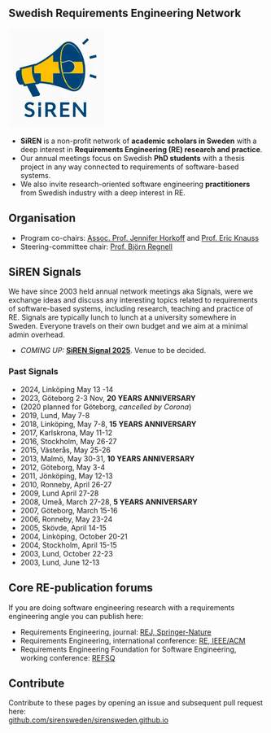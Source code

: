 
## Swedish Requirements Engineering Network

![](siren-logo.png "SiREN logo")

* **SiREN** is a non-profit network of **academic scholars in Sweden** with a deep interest in **Requirements Engineering (RE) research and practice**.
* Our annual meetings focus on Swedish **PhD students** with a thesis project in any way connected to requirements of software-based systems.
* We also invite research-oriented software engineering **practitioners** from Swedish industry with a deep interest in RE.

## Organisation

* Program co-chairs: [Assoc. Prof. Jennifer Horkoff](https://www.chalmers.se/en/persons/jenho/) and [Prof. Eric Knauss](https://www.chalmers.se/en/persons/knauss/)
* Steering-committee chair: [Prof. Björn Regnell](https://cs.lth.se/bjorn-regnell/)

## SiREN Signals

We have since 2003 held annual network meetings aka Signals, were we exchange ideas and discuss any interesting topics related to requirements of software-based systems, including research, teaching and practice of RE. Signals are typically lunch to lunch at a university somewhere in Sweden. Everyone travels on their own budget and we aim at a minimal admin overhead. 

* *COMING UP:* [**SiREN Signal 2025**](2025/index.html). Venue to be decided.

### Past Signals

* 2024, Linköping May 13 -14
* 2023, Göteborg 2-3 Nov, **20 YEARS ANNIVERSARY**
* (2020 planned for Göteborg, *cancelled by Corona*)
* 2019, Lund, May 7-8
* 2018, Linköping, May 7-8, **15 YEARS ANNIVERSARY**
* 2017, Karlskrona, May 11-12
* 2016, Stockholm, May 26-27
* 2015, Västerås, May 25-26
* 2013, Malmö, May 30-31, **10 YEARS ANNIVERSARY**
* 2012, Göteborg, May 3-4
* 2011, Jönköping, May 12-13
* 2010, Ronneby, April 26-27
* 2009, Lund April 27-28
* 2008, Umeå, March 27-28, **5 YEARS ANNIVERSARY**
* 2007, Göteborg, March 15-16 
* 2006, Ronneby, May 23-24 
* 2005, Skövde, April 14-15 
* 2004, Linköping, October 20-21 
* 2004, Stockholm, April 15-15 
* 2003, Lund, October 22-23 
* 2003, Lund, June 12-13 

## Core RE-publication forums

If you are doing software engineering research with a requirements engineering angle you can publish here:
* Requirements Engineering, journal: [REJ, Springer-Nature](https://link.springer.com/journal/766)
* Requirements Engineering, international conference: [RE, IEEE/ACM](https://conf.researchr.org/series/RE)
* Requirements Engineering Foundation for Software Engineering, working conference: [REFSQ](https://refsq.org)

## Contribute

Contribute to these pages by opening an issue and subsequent pull request here: <br>
[github.com/sirensweden/sirensweden.github.io](https://github.com/sirensweden/sirensweden.github.io)


